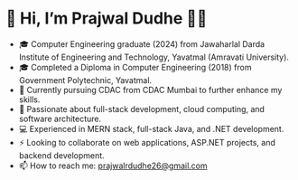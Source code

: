 # 👋 Hi, I’m Prajwal Dudhe 👨‍🎓  

- 🎓 Computer Engineering graduate (2024) from Jawaharlal Darda Institute of Engineering and Technology, Yavatmal (Amravati University).  
- 🎓 Completed a Diploma in Computer Engineering (2018) from Government Polytechnic, Yavatmal.
- 🌱 Currently pursuing CDAC from CDAC Mumbai to further enhance my skills.  
- 👀 Passionate about full-stack development, cloud computing, and software architecture.  
- 💻 Experienced in MERN stack, full-stack Java, and .NET development.  
- ⚡ Looking to collaborate on web applications, ASP.NET projects, and backend development.  
- 📫 How to reach me: prajwalrdudhe26@gmail.com 
  


